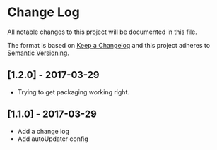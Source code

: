 # Change Log

All notable changes to this project will be documented in this file.

The format is based on [Keep a Changelog](http://keepachangelog.com/)
and this project adheres to [Semantic Versioning](http://semver.org/).

## [1.2.0] - 2017-03-29

- Trying to get packaging working right.

## [1.1.0] - 2017-03-29

- Add a change log
- Add autoUpdater config
